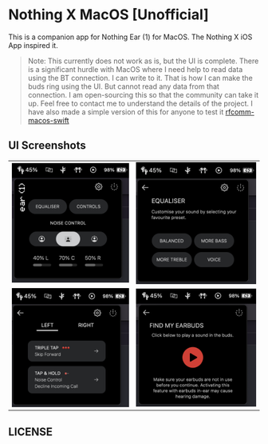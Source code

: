 # Nothing X MacOS [Unofficial]

This is a companion app for Nothing Ear (1) for MacOS. The Nothing X iOS App inspired it.

> Note: This currently does not work as is, but the UI is complete. There is a significant hurdle with MacOS where I need help to read data using the BT connection. I can write to it. That is how I can make the buds ring using the UI. But cannot read any data from that connection. I am open-sourcing this so that the community can take it up. Feel free to contact me to understand the details of the project.
> I have also made a simple version of this for anyone to test it [rfcomm-macos-swift](https://github.com/arunavo4/rfcomm-macos-swift)

## UI Screenshots

<table>
  <tr>
  <td><img src="assets/NothingX.png" alt="NothingX"></td>
    <td><img src="assets/Equaliser.png" alt="Equaliser"></td>
  </tr>
  <tr>
    <td><img src="assets/Controls.png" alt="Controls"></td>
    <td><img src="assets/FindMyBuds.png" alt="FindMyBuds"></td>
  </tr>
</table>

## LICENSE
